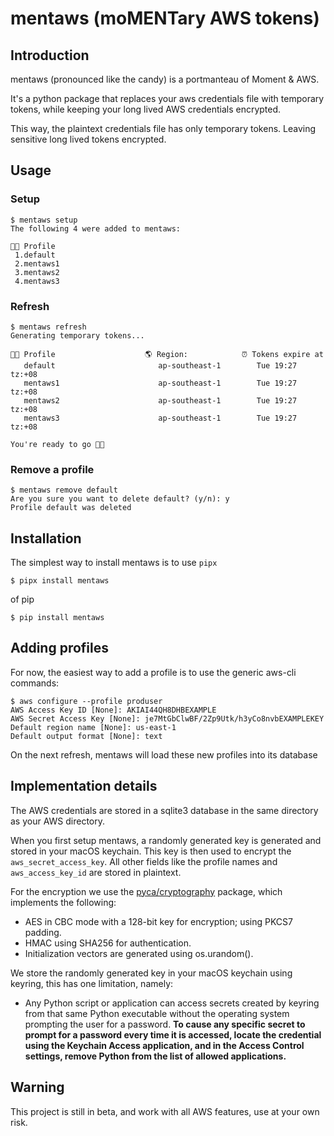 # mentaws (moMENTary AWS tokens)

## Introduction

mentaws (pronounced like the candy) is a portmanteau of Moment & AWS.

It's a python package that replaces your aws credentials file with temporary tokens, while keeping your long lived AWS credentials encrypted.

This way, the plaintext credentials file has only temporary tokens. Leaving sensitive long lived tokens encrypted.

## Usage

### Setup

    $ mentaws setup
    The following 4 were added to mentaws:
    
    👷🏿 Profile
     1.default
     2.mentaws1
     3.mentaws2
     4.mentaws3

### Refresh

    $ mentaws refresh
    Generating temporary tokens...

    👷🏿 Profile                    🌎 Region:            ⏰ Tokens expire at
       default                       ap-southeast-1        Tue 19:27 tz:+08
       mentaws1                      ap-southeast-1        Tue 19:27 tz:+08
       mentaws2                      ap-southeast-1        Tue 19:27 tz:+08
       mentaws3                      ap-southeast-1        Tue 19:27 tz:+08
    
    You're ready to go 🚀🚀

### Remove a profile

    $ mentaws remove default
    Are you sure you want to delete default? (y/n): y
    Profile default was deleted

## Installation

The simplest way to install mentaws is to use `pipx`

    $ pipx install mentaws

of pip

    $ pip install mentaws

## Adding profiles

For now, the easiest way to add a profile is to use the generic aws-cli commands:

    $ aws configure --profile produser
    AWS Access Key ID [None]: AKIAI44QH8DHBEXAMPLE
    AWS Secret Access Key [None]: je7MtGbClwBF/2Zp9Utk/h3yCo8nvbEXAMPLEKEY
    Default region name [None]: us-east-1
    Default output format [None]: text

On the next refresh, mentaws will load these new profiles into its database

## Implementation details

The AWS credentials are stored in a sqlite3 database in the same directory as your AWS directory.

When you first setup mentaws, a randomly generated key is generated and stored in your macOS keychain. This key is then used to encrypt the `aws_secret_access_key`. All other fields like the profile names and `aws_access_key_id` are stored in plaintext.

For the encryption we use the [pyca/cryptography](https://cryptography.io/en/latest/fernet.html#implementation) package, which implements the following:

* AES in CBC mode with a 128-bit key for encryption; using PKCS7 padding.
* HMAC using SHA256 for authentication.
* Initialization vectors are generated using os.urandom().

We store the randomly generated key in your macOS keychain using keyring, this has one limitation, namely:

* Any Python script or application can access secrets created by keyring from that same Python executable without the operating system prompting the user for a password. **To cause any specific secret to prompt for a password every time it is accessed, locate the credential using the Keychain Access application, and in the Access Control settings, remove Python from the list of allowed applications.**

## Warning

This project is still in beta, and work with all AWS features, use at your own risk.
